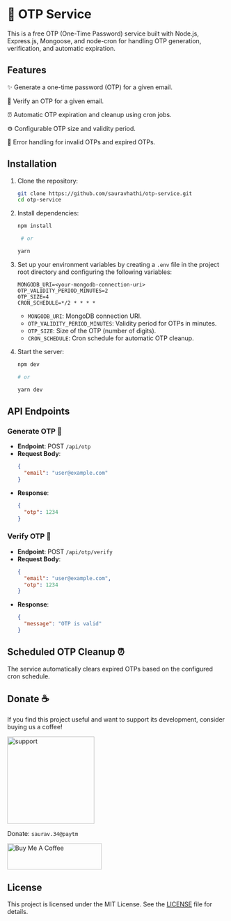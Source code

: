# 📱 OTP Service

This is a free OTP (One-Time Password) service built with Node.js, Express.js, Mongoose, and node-cron for handling OTP generation, verification, and automatic expiration.

## Features

✨ Generate a one-time password (OTP) for a given email.

🔐 Verify an OTP for a given email.

⏰ Automatic OTP expiration and cleanup using cron jobs.

⚙️ Configurable OTP size and validity period.

🚀 Error handling for invalid OTPs and expired OTPs.

## Installation

1. Clone the repository:

   ```bash
   git clone https://github.com/sauravhathi/otp-service.git
   cd otp-service
   ```

2. Install dependencies:

   ```bash
   npm install

    # or

   yarn
   ```

3. Set up your environment variables by creating a `.env` file in the project root directory and configuring the following variables:

   ```env
   MONGODB_URI=<your-mongodb-connection-uri>
   OTP_VALIDITY_PERIOD_MINUTES=2
   OTP_SIZE=4
   CRON_SCHEDULE=*/2 * * * *
   ```

   - `MONGODB_URI`: MongoDB connection URI.
   - `OTP_VALIDITY_PERIOD_MINUTES`: Validity period for OTPs in minutes.
   - `OTP_SIZE`: Size of the OTP (number of digits).
   - `CRON_SCHEDULE`: Cron schedule for automatic OTP cleanup.

4. Start the server:

   ```bash
   npm dev

   # or

   yarn dev
   ```

## API Endpoints

### Generate OTP 🚀

- **Endpoint**: POST `/api/otp`
- **Request Body**:
  ```json
  {
    "email": "user@example.com"
  }
  ```
- **Response**:
  ```json
  {
    "otp": 1234
  }
  ```

### Verify OTP 🔐

- **Endpoint**: POST `/api/otp/verify`
- **Request Body**:
  ```json
  {
    "email": "user@example.com",
    "otp": 1234
  }
  ```
- **Response**:
  ```json
  {
    "message": "OTP is valid"
  }
  ```

## Scheduled OTP Cleanup ⏰

The service automatically clears expired OTPs based on the configured cron schedule.

## Donate ☕

If you find this project useful and want to support its development, consider buying us a coffee!

<img src="https://github.com/sauravhathi/myperfectice-extension/assets/61316762/274f2172-8dcc-4fe9-aa51-fd3542429c3e" alt="support" style="width: 200px">

Donate: `saurav.34@paytm`

<a href="https://www.buymeacoffee.com/sauravhathi" target="_blank"><img src="https://cdn.buymeacoffee.com/buttons/v2/arial-yellow.png" alt="Buy Me A Coffee" style="height: 60px !important;width: 217px !important;" ></a>

## License

This project is licensed under the MIT License. See the [LICENSE](https://github.com/sauravhathi/otp-service/blob/master/LICENSE) file for details.
